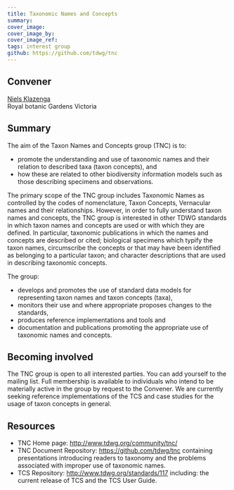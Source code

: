 ```yaml
---
title: Taxonomic Names and Concepts
summary: 
cover_image: 
cover_image_by: 
cover_image_ref: 
tags: interest group
github: https://github.com/tdwg/tnc
---
```


## Convener

[Niels Klazenga](Niels.Klazenga@rbg.vic.gov.au)  
Royal botanic Gardens Victoria

## Summary

The aim of the Taxon Names and Concepts group (TNC) is to:

* promote the understanding and use of taxonomic names and their relation to described taxa (taxon concepts), and
* how these are related to other biodiversity information models such as those describing specimens and observations.

The primary scope of the TNC group includes Taxonomic Names as controlled by the codes of nomenclature, Taxon Concepts, Vernacular names and their relationships. However, in order to fully understand taxon names and concepts, the TNC group is interested in other TDWG standards in which taxon names and concepts are used or with which they are defined. In particular, taxonomic publications in which the names and concepts are described or cited; biological specimens which typify the taxon names, circumscribe the concepts or that may have been identified as belonging to a particular taxon; and character descriptions that are used in describing taxonomic concepts.

The group:

* develops and promotes the use of standard data models for representing taxon names and taxon concepts (taxa),
* monitors their use and where appropriate proposes changes to the standards,
* produces reference implementations and tools and
* documentation and publications promoting the appropriate use of taxonomic names and concepts.

## Becoming involved

The TNC group is open to all interested parties. You can add yourself to the mailing list. Full membership is available to individuals who intend to be materially active in the group by request to the Convener. We are currently seeking reference implementations of the TCS and case studies for the usage of taxon concepts in general.

## Resources

* TNC Home page: <http://www.tdwg.org/community/tnc/>
* TNC Document Repository: <https://github.com/tdwg/tnc> containing presentations introducing readers to taxonomy and the problems associated with improper use of taxonomic names.
* TCS Repository: <http://www.tdwg.org/standards/117> including: the current release of TCS and the TCS User Guide.

